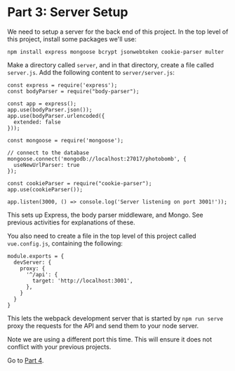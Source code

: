 # Part 3: Server Setup

We need to setup a server for the back end of this project. In the top level of
this project, install some packages we'll use:

```
npm install express mongoose bcrypt jsonwebtoken cookie-parser multer
```

Make a directory called `server`, and in that directory, create a file
called `server.js`. Add the following content to `server/server.js`:

```
const express = require('express');
const bodyParser = require("body-parser");

const app = express();
app.use(bodyParser.json());
app.use(bodyParser.urlencoded({
  extended: false
}));

const mongoose = require('mongoose');

// connect to the database
mongoose.connect('mongodb://localhost:27017/photobomb', {
  useNewUrlParser: true
});

const cookieParser = require("cookie-parser");
app.use(cookieParser());

app.listen(3000, () => console.log('Server listening on port 3001!'));
```

This sets up Express, the body parser middleware, and Mongo. See previous
activities for explanations of these.

You also need to create a file in the top level of this project called `vue.config.js`, containing the following:

```
module.exports = {
  devServer: {
    proxy: {
      '^/api': {
        target: 'http://localhost:3001',
      },
    }
  }
}
```

This lets the webpack development server that is started by `npm run serve` proxy the requests for the API and send them to your node server.

Note we are using a different port this time. This will ensure it does not
conflict with your previous projects.

Go to [Part 4](/tutorials/part4.md).
